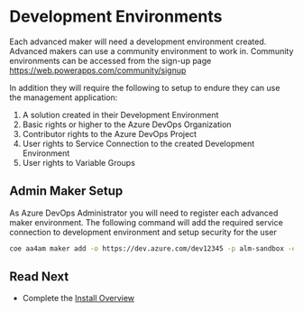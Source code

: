 # Development Environments

Each advanced maker will need a development environment created. Advanced makers can use a community environment to work in. Community environments can be accessed from the sign-up page https://web.powerapps.com/community/signup

In addition they will require the following to setup to endure they can use the management application:
1. A solution created in their Development Environment
2. Basic rights or higher to the Azure DevOps Organization
3. Contributor rights to the Azure DevOps Project
4. User rights to Service Connection to the created Development Environment
5. User rights to Variable Groups

## Admin Maker Setup

As Azure DevOps Administrator you will need to register each advanced maker environment. The following command will add the required service connection to development environment and setup security for the user

```bash
coe aa4am maker add -o https://dev.azure.com/dev12345 -p alm-sandbox -e https://org12345-dev.crm.dynamics.com -u username@contoso.com
```

## Read Next

- Complete the [Install Overview](./readme.md#install-overview)

